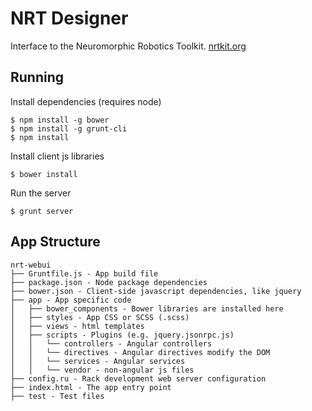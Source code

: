 NRT Designer
==============

Interface to the Neuromorphic Robotics Toolkit. [nrtkit.org](http://nrtkit.org/)

Running
-------

Install dependencies (requires node)

    $ npm install -g bower
    $ npm install -g grunt-cli
    $ npm install

Install client js libraries

    $ bower install

Run the server

    $ grunt server

App Structure
-------------

    nrt-webui
    ├── Gruntfile.js - App build file
    ├── package.json - Node package dependencies
    ├── bower.json - Client-side javascript dependencies, like jquery
    ├── app - App specific code
    │   ├── bower_components - Bower libraries are installed here
    │   ├── styles - App CSS or SCSS (.scss)
    │   ├── views - html templates
    │   ├── scripts - Plugins (e.g. jquery.jsonrpc.js)
    │   │   └── controllers - Angular controllers
    │   │   └── directives - Angular directives modify the DOM
    │   │   └── services - Angular services
    │   │   └── vendor - non-angular js files
    ├── config.ru - Rack development web server configuration
    ├── index.html - The app entry point
    ├── test - Test files
